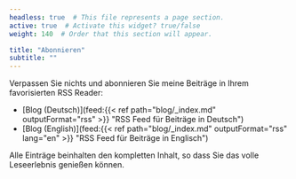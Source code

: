 ```yaml
---
headless: true  # This file represents a page section.
active: true  # Activate this widget? true/false
weight: 140  # Order that this section will appear.

title: "Abonnieren"
subtitle: ""
---
```


Verpassen Sie nichts und abonnieren Sie meine Beiträge in Ihrem favorisierten RSS Reader:

* [Blog (Deutsch)](feed:{{< ref path="blog/_index.md" outputFormat="rss" >}} "RSS Feed für Beiträge in Deutsch")
* [Blog (English)](feed:{{< ref path="blog/_index.md" outputFormat="rss" lang="en" >}} "RSS Feed für Beiträge in Englisch")

Alle Einträge beinhalten den kompletten Inhalt, so dass Sie das volle Leseerlebnis genießen können.

